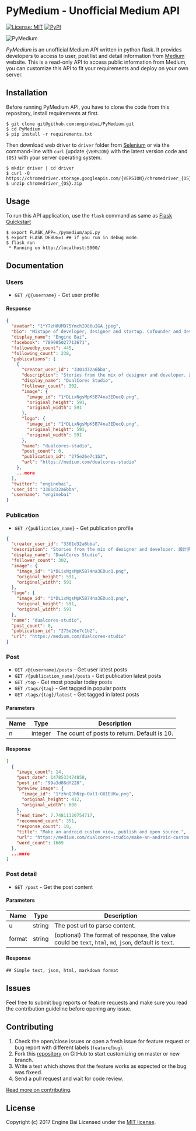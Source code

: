 # PyMedium - Unofficial Medium API

[![License: MIT](https://img.shields.io/badge/License-MIT-yellow.svg)](https://opensource.org/licenses/MIT)
[![PyPI](https://badge.fury.io/py/PyMedium.svg)](https://badge.fury.io/py/PyMedium)

![PyMedium](https://raw.githubusercontent.com/enginebai/PyMedium/master/art/graphic.png)

*PyMedium* is an unofficial Medium API written in python flask. It provides developers to access to user, post list and detail information from [Medium](
https://medium.com/) website. This is a read-only API to access public information from Medium, you can customize this API to fit your requirements and deploy on your own server.

## Installation
Before running PyMedium API, you have to clone the code from this repository, install requirements at first.

```shell
$ git clone git@github.com:enginebai/PyMedium.git
$ cd PyMedium
$ pip install -r requirements.txt
```

Then download web driver to `driver` folder from [Selenium](http://selenium-python.readthedocs.io/) or via the command-line with `curl` (update `{VERSION}` with the latest version code and `{OS}` with your server operating system.

```shell
$ mkdir driver | cd driver
$ curl -O https://chromedriver.storage.googleapis.com/{VERSION}/chromedriver_{OS}.zip
$ unzip chromedriver_{OS}.zip
```

## Usage
To run this API application, use the `flask` command as same as [Flask Quickstart](http://flask.pocoo.org/docs/0.12/quickstart/)

```shell
$ export FLASK_APP=./pymedium/api.py
$ export FLASK_DEBUG=1 ## if you run in debug mode.
$ flask run
 * Running on http://localhost:5000/
```

## Documentation

### Users
* `GET /@{username}` - Get user profile

#### Response
```json
{
  "avatar": "1*Y7zH0UM975YmchIO86uIGA.jpeg",
  "bio": "Mixtape of developer, designer and startup. Cofounder and developer of DualCores Studio. Follow my technical blog: http://enginebai.logdown.com/",
  "display_name": "Engine Bai",
  "facebook": "789985027713671",
  "followedby_count": 445,
  "following_count": 238,
  "publications": [
    {
      "creator_user_id": "3301d32a6bba",
      "description": "Stories from the mix of designer and developer. 設計與工程的交織，混搭激盪出不同的想像。",
      "display_name": "DualCores Studio",
      "follower_count": 302,
      "image": {
        "image_id": "1*DLixNgsMpK5B74na3EDucQ.png",
        "original_height": 591,
        "original_width": 591
      },
      "logo": {
        "image_id": "1*DLixNgsMpK5B74na3EDucQ.png",
        "original_height": 591,
        "original_width": 591
      },
      "name": "dualcores-studio",
      "post_count": 0,
      "publication_id": "275e26e7c1b2",
      "url": "https://medium.com/dualcores-studio"
    },
    ...more
  ],
  "twitter": "enginebai",
  "user_id": "3301d32a6bba",
  "username": "enginebai"
}
```

### Publication
* `GET /{publication_name}` - Get publication profile

```json
{
  "creator_user_id": "3301d32a6bba",
  "description": "Stories from the mix of designer and developer. 設計與工程的交織，混搭激盪出不同的想像。",
  "display_name": "DualCores Studio",
  "follower_count": 302,
  "image": {
    "image_id": "1*DLixNgsMpK5B74na3EDucQ.png",
    "original_height": 591,
    "original_width": 591
  },
  "logo": {
    "image_id": "1*DLixNgsMpK5B74na3EDucQ.png",
    "original_height": 591,
    "original_width": 591
  },
  "name": "dualcores-studio",
  "post_count": 0,
  "publication_id": "275e26e7c1b2",
  "url": "https://medium.com/dualcores-studio"
}
```

### Post
* `GET /@{username}/posts` - Get user latest posts
* `GET /{publication_name}/posts` - Get publication latest posts
* `GET /top` - Get most popular today posts
* `GET /tags/{tag}` - Get tagged in popular posts
* `GET /tags/{tag}/latest` - Get tagged in latest posts

#### Parameters
|Name   |Type   |Description   |
|---|---|---|
|n   |integer   |The count of posts to return. Default is 10.   |

#### Response
```json
[
  {
    "image_count": 14,
    "post_date": 1478533474858,
    "post_id": "99a3d86df228",
    "preview_image": {
      "image_id": "1*zhnQJhNzp-Oal1-GU1EUKw.png",
      "original_height": 412,
      "original_width": 608
    },
    "read_time": 7.74811320754717,
    "recommend_count": 351,
    "response_count": 10,
    "title": "Make an android custom view, publish and open source.",
    "url": "https://medium.com/dualcores-studio/make-an-android-custom-view-publish-and-open-source-99a3d86df228",
    "word_count": 1669
  },
  ...more
]
```

### Post detail
* `GET /post` - Get the post content

#### Parameters
|Name   |Type   |Description   |
|---|---|---|
|u   |string   |The post url to parse content.   |
|format   |string   |(optional) The format of response, the value could be `text`, `html`, `md`, `json`, default is `text`.   |

#### Response

```
## Simple text, json, html, markdown format
```


## Issues
Feel free to submit bug reports or feature requests and make sure you read the contribution guideline before opening any issue.


## Contributing
1. Check the open/close issues or open a fresh issue for feature request or bug report with different labels (`feature`/`bug`).
2. Fork this [repository](https://github.com/enginebai/PyMedium) on GitHub to start customizing on master or new branch.
3. Write a test which shows that the feature works as expected or the bug was fixeed.
4. Send a pull request and wait for code review.

[Read more on contributing](./CONTRIBUTING.md).

License
-------

Copyright (c) 2017 Engine Bai
Licensed under the [MIT license](http://opensource.org/licenses/MIT).
